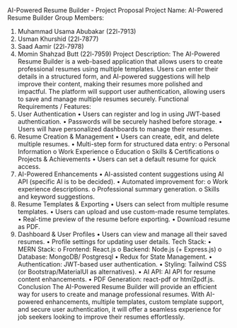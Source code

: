AI-Powered Resume Builder - Project Proposal
Project Name:
AI-Powered Resume Builder
Group Members:
1.	Muhammad Usama Abubakar (22l-7913)
2.	Usman Khurshid (22l-7877)
3.	Saad Aamir (22l-7978)
4.	Momin Shahzad Butt (22l-7959)
Project Description:
The AI-Powered Resume Builder is a web-based application that allows users to create professional resumes using multiple templates. Users can enter their details in a structured form, and AI-powered suggestions will help improve their content, making their resumes more polished and impactful. The platform will support user authentication, allowing users to save and manage multiple resumes securely.
Functional Requirements / Features:
1. User Authentication
•	Users can register and log in using JWT-based authentication.
•	Passwords will be securely hashed before storage.
•	Users will have personalized dashboards to manage their resumes.
2. Resume Creation & Management
•	Users can create, edit, and delete multiple resumes.
•	Multi-step form for structured data entry: 
o	Personal Information
o	Work Experience
o	Education
o	Skills & Certifications
o	Projects & Achievements
•	Users can set a default resume for quick access.
3. AI-Powered Enhancements
•	AI-assisted content suggestions using AI API (specific AI is to be decided).
•	Automated improvement for: 
o	Work experience descriptions.
o	Professional summary generation.
o	Skills and keyword suggestions.
4. Resume Templates & Exporting
•	Users can select from multiple resume templates.
•	Users can upload and use custom-made resume templates.
•	Real-time preview of the resume before exporting.
•	Download resume as PDF.
5. Dashboard & User Profiles
•	Users can view and manage all their saved resumes.
•	Profile settings for updating user details.
Tech Stack:
•	MERN Stack: 
o	Frontend: React.js
o	Backend: Node.js (+ Express.js)
o	Database: MongoDB/ Postgresql
•	Redux for State Management.
•	Authentication: JWT-based user authentication.
•	Styling: Tailwind CSS (or Bootstrap/MaterialUI as alternatives).
•	AI API: AI API for resume content enhancements.
•	PDF Generation: react-pdf or html2pdf.js.
Conclusion
The AI-Powered Resume Builder will provide an efficient way for users to create and manage professional resumes. With AI-powered enhancements, multiple templates, custom template support, and secure user authentication, it will offer a seamless experience for job seekers looking to improve their resumes effortlessly.



